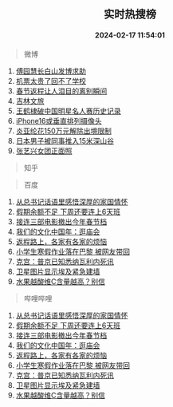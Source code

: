 <div align="center"><h2>实时热搜榜</h2><h4>2024-02-17 11:54:01</h4></div>

> 微博  

1. [傅园慧长白山发博求助](https://s.weibo.com/weibo?q=%23%E5%82%85%E5%9B%AD%E6%85%A7%E9%95%BF%E7%99%BD%E5%B1%B1%E5%8F%91%E5%8D%9A%E6%B1%82%E5%8A%A9%23&t=31&band_rank=1&Refer=top)<br />
2. [机票太贵了回不了学校](https://s.weibo.com/weibo?q=%E6%9C%BA%E7%A5%A8%E5%A4%AA%E8%B4%B5%E4%BA%86%E5%9B%9E%E4%B8%8D%E4%BA%86%E5%AD%A6%E6%A0%A1&t=31&band_rank=2&Refer=top)<br />
3. [春节返程让人泪目的离别瞬间](https://s.weibo.com/weibo?q=%23%E6%98%A5%E8%8A%82%E8%BF%94%E7%A8%8B%E8%AE%A9%E4%BA%BA%E6%B3%AA%E7%9B%AE%E7%9A%84%E7%A6%BB%E5%88%AB%E7%9E%AC%E9%97%B4%23&t=31&band_rank=3&Refer=top)<br />
4. [吉林文旅](https://s.weibo.com/weibo?q=%E5%90%89%E6%9E%97%E6%96%87%E6%97%85&t=31&band_rank=4&Refer=top)<br />
5. [王鹤棣破中国明星名人赛历史记录](https://s.weibo.com/weibo?q=%23%E7%8E%8B%E9%B9%A4%E6%A3%A3%E7%A0%B4%E4%B8%AD%E5%9B%BD%E6%98%8E%E6%98%9F%E5%90%8D%E4%BA%BA%E8%B5%9B%E5%8E%86%E5%8F%B2%E8%AE%B0%E5%BD%95%23&t=31&band_rank=5&Refer=top)<br />
6. [iPhone16或垂直排列摄像头](https://s.weibo.com/weibo?q=%23iPhone16%E6%88%96%E5%9E%82%E7%9B%B4%E6%8E%92%E5%88%97%E6%91%84%E5%83%8F%E5%A4%B4%23&t=31&band_rank=6&Refer=top)<br />
7. [炎亚纶花150万元解除出境限制](https://s.weibo.com/weibo?q=%23%E7%82%8E%E4%BA%9A%E7%BA%B6%E8%8A%B1150%E4%B8%87%E5%85%83%E8%A7%A3%E9%99%A4%E5%87%BA%E5%A2%83%E9%99%90%E5%88%B6%23&t=31&band_rank=7&Refer=top)<br />
8. [日本男子被同事推入15米深山谷](https://s.weibo.com/weibo?q=%23%E6%97%A5%E6%9C%AC%E7%94%B7%E5%AD%90%E8%A2%AB%E5%90%8C%E4%BA%8B%E6%8E%A8%E5%85%A515%E7%B1%B3%E6%B7%B1%E5%B1%B1%E8%B0%B7%23&t=31&band_rank=8&Refer=top)<br />
9. [张艺兴女团正面照](https://s.weibo.com/weibo?q=%23%E5%BC%A0%E8%89%BA%E5%85%B4%E5%A5%B3%E5%9B%A2%E6%AD%A3%E9%9D%A2%E7%85%A7%23&t=31&band_rank=9&Refer=top)<br />

> 知乎  


> 百度  

1. [从总书记话语里感悟深厚的家国情怀](https://www.baidu.com/s?wd=%E4%BB%8E%E6%80%BB%E4%B9%A6%E8%AE%B0%E8%AF%9D%E8%AF%AD%E9%87%8C%E6%84%9F%E6%82%9F%E6%B7%B1%E5%8E%9A%E7%9A%84%E5%AE%B6%E5%9B%BD%E6%83%85%E6%80%80&sa=fyb_news&rsv_dl=fyb_news)<br />
2. [假期余额不足 下周还要连上6天班](https://www.baidu.com/s?wd=%E5%81%87%E6%9C%9F%E4%BD%99%E9%A2%9D%E4%B8%8D%E8%B6%B3+%E4%B8%8B%E5%91%A8%E8%BF%98%E8%A6%81%E8%BF%9E%E4%B8%8A6%E5%A4%A9%E7%8F%AD&sa=fyb_news&rsv_dl=fyb_news)<br />
3. [接连三部电影撤出今年春节档](https://www.baidu.com/s?wd=%E6%8E%A5%E8%BF%9E%E4%B8%89%E9%83%A8%E7%94%B5%E5%BD%B1%E6%92%A4%E5%87%BA%E4%BB%8A%E5%B9%B4%E6%98%A5%E8%8A%82%E6%A1%A3&sa=fyb_news&rsv_dl=fyb_news)<br />
4. [我们的文化中国年：逛庙会](https://www.baidu.com/s?wd=%E6%88%91%E4%BB%AC%E7%9A%84%E6%96%87%E5%8C%96%E4%B8%AD%E5%9B%BD%E5%B9%B4%EF%BC%9A%E9%80%9B%E5%BA%99%E4%BC%9A&sa=fyb_news&rsv_dl=fyb_news)<br />
5. [返程路上，各家有各家的烦恼](https://www.baidu.com/s?wd=%E8%BF%94%E7%A8%8B%E8%B7%AF%E4%B8%8A%EF%BC%8C%E5%90%84%E5%AE%B6%E6%9C%89%E5%90%84%E5%AE%B6%E7%9A%84%E7%83%A6%E6%81%BC&sa=fyb_news&rsv_dl=fyb_news)<br />
6. [小学生寒假作业落在巴黎 被网友带回](https://www.baidu.com/s?wd=%E5%B0%8F%E5%AD%A6%E7%94%9F%E5%AF%92%E5%81%87%E4%BD%9C%E4%B8%9A%E8%90%BD%E5%9C%A8%E5%B7%B4%E9%BB%8E+%E8%A2%AB%E7%BD%91%E5%8F%8B%E5%B8%A6%E5%9B%9E&sa=fyb_news&rsv_dl=fyb_news)<br />
7. [克宫：普京已知悉纳瓦利内死讯](https://www.baidu.com/s?wd=%E5%85%8B%E5%AE%AB%EF%BC%9A%E6%99%AE%E4%BA%AC%E5%B7%B2%E7%9F%A5%E6%82%89%E7%BA%B3%E7%93%A6%E5%88%A9%E5%86%85%E6%AD%BB%E8%AE%AF&sa=fyb_news&rsv_dl=fyb_news)<br />
8. [卫星图片显示埃及紧急建墙](https://www.baidu.com/s?wd=%E5%8D%AB%E6%98%9F%E5%9B%BE%E7%89%87%E6%98%BE%E7%A4%BA%E5%9F%83%E5%8F%8A%E7%B4%A7%E6%80%A5%E5%BB%BA%E5%A2%99&sa=fyb_news&rsv_dl=fyb_news)<br />
9. [水果越酸维C含量越高？别信](https://www.baidu.com/s?wd=%E6%B0%B4%E6%9E%9C%E8%B6%8A%E9%85%B8%E7%BB%B4C%E5%90%AB%E9%87%8F%E8%B6%8A%E9%AB%98%EF%BC%9F%E5%88%AB%E4%BF%A1&sa=fyb_news&rsv_dl=fyb_news)<br />

> 哔哩哔哩  

1. [从总书记话语里感悟深厚的家国情怀](https://www.baidu.com/s?wd=%E4%BB%8E%E6%80%BB%E4%B9%A6%E8%AE%B0%E8%AF%9D%E8%AF%AD%E9%87%8C%E6%84%9F%E6%82%9F%E6%B7%B1%E5%8E%9A%E7%9A%84%E5%AE%B6%E5%9B%BD%E6%83%85%E6%80%80&sa=fyb_news&rsv_dl=fyb_news)<br />
2. [假期余额不足 下周还要连上6天班](https://www.baidu.com/s?wd=%E5%81%87%E6%9C%9F%E4%BD%99%E9%A2%9D%E4%B8%8D%E8%B6%B3+%E4%B8%8B%E5%91%A8%E8%BF%98%E8%A6%81%E8%BF%9E%E4%B8%8A6%E5%A4%A9%E7%8F%AD&sa=fyb_news&rsv_dl=fyb_news)<br />
3. [接连三部电影撤出今年春节档](https://www.baidu.com/s?wd=%E6%8E%A5%E8%BF%9E%E4%B8%89%E9%83%A8%E7%94%B5%E5%BD%B1%E6%92%A4%E5%87%BA%E4%BB%8A%E5%B9%B4%E6%98%A5%E8%8A%82%E6%A1%A3&sa=fyb_news&rsv_dl=fyb_news)<br />
4. [我们的文化中国年：逛庙会](https://www.baidu.com/s?wd=%E6%88%91%E4%BB%AC%E7%9A%84%E6%96%87%E5%8C%96%E4%B8%AD%E5%9B%BD%E5%B9%B4%EF%BC%9A%E9%80%9B%E5%BA%99%E4%BC%9A&sa=fyb_news&rsv_dl=fyb_news)<br />
5. [返程路上，各家有各家的烦恼](https://www.baidu.com/s?wd=%E8%BF%94%E7%A8%8B%E8%B7%AF%E4%B8%8A%EF%BC%8C%E5%90%84%E5%AE%B6%E6%9C%89%E5%90%84%E5%AE%B6%E7%9A%84%E7%83%A6%E6%81%BC&sa=fyb_news&rsv_dl=fyb_news)<br />
6. [小学生寒假作业落在巴黎 被网友带回](https://www.baidu.com/s?wd=%E5%B0%8F%E5%AD%A6%E7%94%9F%E5%AF%92%E5%81%87%E4%BD%9C%E4%B8%9A%E8%90%BD%E5%9C%A8%E5%B7%B4%E9%BB%8E+%E8%A2%AB%E7%BD%91%E5%8F%8B%E5%B8%A6%E5%9B%9E&sa=fyb_news&rsv_dl=fyb_news)<br />
7. [克宫：普京已知悉纳瓦利内死讯](https://www.baidu.com/s?wd=%E5%85%8B%E5%AE%AB%EF%BC%9A%E6%99%AE%E4%BA%AC%E5%B7%B2%E7%9F%A5%E6%82%89%E7%BA%B3%E7%93%A6%E5%88%A9%E5%86%85%E6%AD%BB%E8%AE%AF&sa=fyb_news&rsv_dl=fyb_news)<br />
8. [卫星图片显示埃及紧急建墙](https://www.baidu.com/s?wd=%E5%8D%AB%E6%98%9F%E5%9B%BE%E7%89%87%E6%98%BE%E7%A4%BA%E5%9F%83%E5%8F%8A%E7%B4%A7%E6%80%A5%E5%BB%BA%E5%A2%99&sa=fyb_news&rsv_dl=fyb_news)<br />
9. [水果越酸维C含量越高？别信](https://www.baidu.com/s?wd=%E6%B0%B4%E6%9E%9C%E8%B6%8A%E9%85%B8%E7%BB%B4C%E5%90%AB%E9%87%8F%E8%B6%8A%E9%AB%98%EF%BC%9F%E5%88%AB%E4%BF%A1&sa=fyb_news&rsv_dl=fyb_news)<br />
